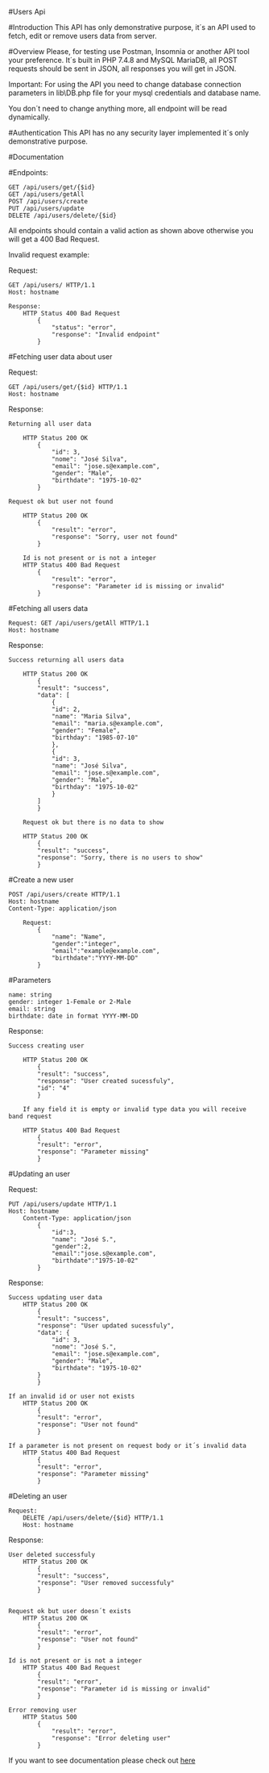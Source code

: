 #Users Api

#Introduction
This API has only demonstrative purpose, it´s an API used to fetch, edit or remove users data from server.

#Overview
Please, for testing use Postman, Insomnia or another API tool your preference. It´s built in PHP 7.4.8 and MySQL MariaDB, all POST requests should be sent in JSON, all responses you will get in JSON.

Important: For using the API you need to change database connection parameters in lib\DB.php file for your mysql credentials and database name.

You don´t need to change anything more, all endpoint will be read dynamically.

#Authentication
This API has no any security layer implemented it´s only demonstrative purpose.

#Documentation

#Endpoints:

    GET /api/users/get/{$id}
    GET /api/users/getAll
    POST /api/users/create
    PUT /api/users/update
    DELETE /api/users/delete/{$id}


All endpoints should contain a valid action as shown above otherwise you will get a 400 Bad Request.

Invalid request example:

Request:

    GET /api/users/ HTTP/1.1
    Host: hostname

    Response:
        HTTP Status 400 Bad Request
            {
                "status": "error",
                "response": "Invalid endpoint"
            }


#Fetching user data about user

Request:

    GET /api/users/get/{$id} HTTP/1.1
    Host: hostname

Response:

    Returning all user data

        HTTP Status 200 OK
            {
                "id": 3,
                "nome": "José Silva",
                "email": "jose.s@example.com",
                "gender": "Male",
                "birthdate": "1975-10-02"
            }

    Request ok but user not found 

        HTTP Status 200 OK 
            {
                "result": "error",
                "response": "Sorry, user not found"
            }

        Id is not present or is not a integer
        HTTP Status 400 Bad Request  
            {
                "result": "error",
                "response": "Parameter id is missing or invalid"
            }




#Fetching all users data

    Request: GET /api/users/getAll HTTP/1.1
    Host: hostname

Response:

    Success returning all users data

        HTTP Status 200 OK
            {
            "result": "success",
            "data": [
                {
                "id": 2,
                "name": "Maria Silva",
                "email": "maria.s@example.com",
                "gender": "Female",
                "birthday": "1985-07-10"
                },
                {
                "id": 3,
                "name": "José Silva",
                "email": "jose.s@example.com",
                "gender": "Male",
                "birthday": "1975-10-02"
                }
            ]
            }

        Request ok but there is no data to show

        HTTP Status 200 OK
            {
            "result": "success",
            "response": "Sorry, there is no users to show"
            }





#Create a new user

    POST /api/users/create HTTP/1.1
    Host: hostname
    Content-Type: application/json

        Request:
            {
                "name": "Name",
                "gender":"integer",
                "email":"example@example.com",
                "birthdate":"YYYY-MM-DD"
            }

#Parameters

    name: string
    gender: integer 1-Female or 2-Male 
    email: string
    birthdate: date in format YYYY-MM-DD


Response:

    Success creating user

        HTTP Status 200 OK
            {
            "result": "success",
            "response": "User created sucessfuly",
            "id": "4"
            }

        If any field it is empty or invalid type data you will receive band request

        HTTP Status 400 Bad Request
            {
            "result": "error",
            "response": "Parameter missing"
            }



#Updating an user

Request:

    PUT /api/users/update HTTP/1.1
    Host: hostname
        Content-Type: application/json
            {   
                "id":3,
                "name": "José S.",
                "gender":2,
                "email":"jose.s@example.com",
                "birthdate":"1975-10-02"
            }


Response:

    Success updating user data
        HTTP Status 200 OK
            {
            "result": "success",
            "response": "User updated sucessfuly",
            "data": {
                "id": 3,
                "nome": "José S.",
                "email": "jose.s@example.com",
                "gender": "Male",
                "birthdate": "1975-10-02"
            }
            }

    If an invalid id or user not exists 
        HTTP Status 200 OK
            {
            "result": "error",
            "response": "User not found"
            }

    If a parameter is not present on request body or it´s invalid data
        HTTP Status 400 Bad Request
            {
            "result": "error",
            "response": "Parameter missing"
            }



#Deleting an user

    Request:
        DELETE /api/users/delete/{$id} HTTP/1.1
        Host: hostname

Response:

    User deleted successfuly
        HTTP Status 200 OK
            {
            "result": "success",
            "response": "User removed successfuly"
            }


    Request ok but user doesn´t exists
        HTTP Status 200 OK
            {
            "result": "error",
            "response": "User not found"
            }

    Id is not present or is not a integer
        HTTP Status 400 Bad Request
            {
            "result": "error",
            "response": "Parameter id is missing or invalid"
            }

    Error removing user
        HTTP Status 500
            {
                "result": "error",
                "response": "Error deleting user"
            }


If you want to see documentation please check out [here](https://documenter.getpostman.com/view/13425265/TWDTLdyX#f0e99e0c-f8a0-4990-8f48-a1c79fc9ed24)
